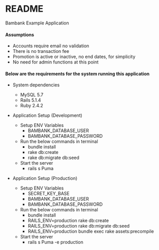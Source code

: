 # README

Bambank Example Application

#### Assumptions

* Accounts require email no validation
* There is no transaction fee
* Promotion is active or inactive, no end dates, for simplicity
* No need for admin functions at this point

#### Below are the requirements for the system running this application

* System dependencies
    * MySQL 5.7
    * Rails 5.1.4 
    * Ruby 2.4.2

* Application Setup (Development)
    * Setup ENV Variables
        * BAMBANK_DATABASE_USER
        * BAMBANK_DATABASE_PASSWORD
    * Run the below commands in terminal
        * bundle install
        * rake db:create
        * rake db:migrate db:seed
    * Start the server
        * rails s Puma
    
* Application Setup (Production)
    * Setup ENV Variables
        * SECRET_KEY_BASE
        * BAMBANK_DATABASE_USER
        * BAMBANK_DATABASE_PASSWORD
    * Run the below commands in terminal
        * bundle install
        * RAILS_ENV=production rake db:create
        * RAILS_ENV=production rake db:migrate db:seed
        * RAILS_ENV=production bundle exec rake assets:precompile
    * Start the server
        * rails s Puma -e production



